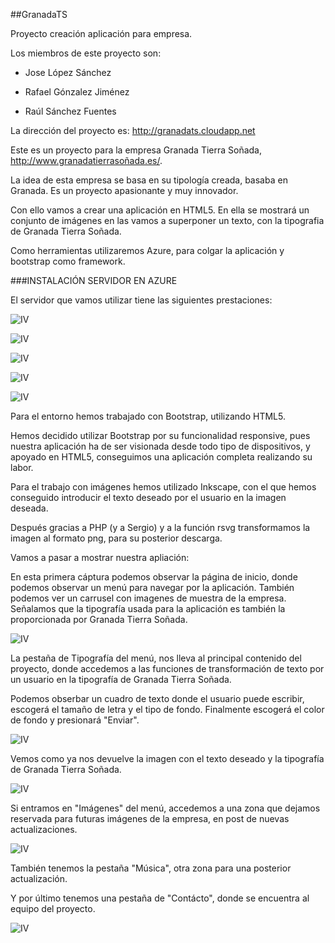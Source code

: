 ##GranadaTS


Proyecto creación aplicación para empresa.

Los miembros de este proyecto son:


* Jose López Sánchez

* Rafael Gónzalez Jiménez

* Raúl Sánchez Fuentes

La dirección del proyecto es: http://granadats.cloudapp.net

Este es un proyecto para la empresa Granada Tierra Soñada, http://www.granadatierrasoñada.es/.

La idea de esta empresa se basa en su tipología creada, basaba en Granada. Es un proyecto apasionante y muy innovador.

Con ello vamos a crear una aplicación en HTML5. En ella se mostrará un conjunto de imágenes en las vamos a superponer un texto, con la tipografia de Granada Tierra Soñada.

Como herramientas utilizaremos Azure, para colgar la aplicación y bootstrap como framework.


###INSTALACIÓN SERVIDOR EN AZURE

El servidor que vamos utilizar tiene las siguientes prestaciones:

![IV](https://raw2.github.com/IV-GII/GranadaTS/master/Capturas%20Azure/Captura%20de%20pantalla%202014-01-24%20a%20la%28s%29%2018.06.22.png)

![IV](https://raw2.github.com/IV-GII/GranadaTS/master/Capturas%20Azure/Captura%20de%20pantalla%202014-01-24%20a%20la%28s%29%2018.06.30.png)

![IV](https://raw2.github.com/IV-GII/GranadaTS/master/Capturas%20Azure/Captura%20de%20pantalla%202014-01-24%20a%20la%28s%29%2018.07.02.png)

![IV](https://raw2.github.com/IV-GII/GranadaTS/master/Capturas%20Azure/Captura%20de%20pantalla%202014-01-24%20a%20la%28s%29%2018.07.14.png)

![IV](https://raw2.github.com/IV-GII/GranadaTS/master/Capturas%20Azure/Captura%20de%20pantalla%202014-01-24%20a%20la%28s%29%2018.07.35.png)


Para el entorno hemos trabajado con Bootstrap, utilizando HTML5.

Hemos decidido utilizar Bootstrap por su funcionalidad responsive, pues nuestra aplicación ha de ser visionada desde todo tipo de dispositivos, y apoyado en HTML5, conseguimos una aplicación completa realizando su labor.

Para el trabajo con imágenes hemos utilizado Inkscape, con el que hemos conseguido introducir el texto deseado por el usuario en la imagen deseada.

Después gracias a PHP (y a Sergio) y a la función rsvg transformamos la imagen al formato png, para su posterior descarga.

Vamos a pasar a mostrar nuestra apliación:

En esta primera cáptura podemos observar la página de inicio, donde podemos observar un menú para navegar por la aplicación. También podemos ver un carrusel con imagenes de muestra de la empresa. Señalamos que la tipografía usada para la aplicación es también la proporcionada por Granada Tierra Soñada.

![IV](https://raw2.github.com/IV-GII/GranadaTS/master/Capturas%20web/Captura%20de%20pantalla%202014-01-26%20a%20la%28s%29%2010.36.22.png)

La pestaña de Tipografía del menú, nos lleva al principal contenido del proyecto, donde accedemos a las funciones de transformación de texto por un usuario en la tipografía de Granada Tierra Soñada. 

Podemos obserbar un cuadro de texto donde el usuario puede escribir, escogerá el tamaño de letra y el tipo de fondo. Finalmente escogerá el color de fondo y presionará "Enviar".

![IV](https://raw2.github.com/IV-GII/GranadaTS/master/Capturas%20web/Captura%20de%20pantalla%202014-01-26%20a%20la%28s%29%2010.36.37.png)

Vemos como ya nos devuelve la imagen con el texto deseado y la tipografía de Granada Tierra Soñada.

![IV](https://raw2.github.com/IV-GII/GranadaTS/master/Capturas%20web/Captura%20de%20pantalla%202014-01-26%20a%20la%28s%29%2010.37.05.png)

Si entramos en "Imágenes" del menú, accedemos a una zona que dejamos reservada para futuras imágenes de la empresa, en post de nuevas actualizaciones.

![IV](https://raw2.github.com/IV-GII/GranadaTS/master/Capturas%20web/Captura%20de%20pantalla%202014-01-26%20a%20la%28s%29%2010.38.36.png)

También tenemos la pestaña "Música", otra zona para una posterior actualización.

Y por último tenemos una pestaña de "Contácto", donde se encuentra al equipo del proyecto.

![IV](https://raw2.github.com/IV-GII/GranadaTS/master/Capturas%20web/Captura%20de%20pantalla%202014-01-26%20a%20la%28s%29%2010.38.56.png)


